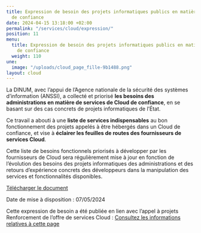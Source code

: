 ```yaml
---
title: Expression de besoin des projets informatiques publics en matière de Cloud
  de confiance
date: 2024-04-15 13:18:00 +02:00
permalink: "/services/cloud/expression/"
position: 11
menu:
  title: Expression de besoin des projets informatiques publics en matière de Cloud
    de confiance
  weight: 110
une:
  image: "/uploads/cloud_page_fille-9b1488.png"
layout: cloud
---
```


La DINUM, avec l’appui de l’Agence nationale de la sécurité des systèmes d’information (ANSSI), a collecté et priorisé **les besoins des administrations en matière de services de Cloud de confiance**, en se basant sur des cas concrets de projets informatiques de l’État.

Ce travail a abouti à une **liste de services indispensables** au bon fonctionnement des projets appelés à être hébergés dans un Cloud de confiance, et vise à **éclairer les feuilles de routes des fournisseurs de services Cloud**.

Cette liste de besoins fonctionnels priorisés à développer par les fournisseurs de Cloud sera régulièrement mise à jour en fonction de l’évolution des besoins des projets informatiques des administrations et des retours d’expérience concrets des développeurs dans la manipulation des services et fonctionnalités disponibles.

[Télécharger le document](/uploads/D%C3%A9monstrateur_Besoins_Publication_20240507.ods)

Date de mise à disposition : 07/05/2024

Cette expression de besoin a été publiée en lien avec l’appel à projets Renforcement de l’offre de services Cloud : [Consultez les informations relatives à cette page](https://www.numerique.gouv.fr/espace-presse/letat-publie-son-recueil-des-besoins-des-projets-informatiques-publics-en-matiere-de-cloud-de-confiance/)

